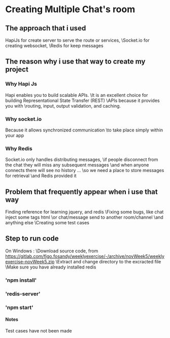 # Creating Multiple Chat's room

## The approach that i used 
HapiJs for create server to serve the route or services,
\Socket.io for creating websocket,
\Redis for keep messages

## The reason why i use that way to create my project
### Why Hapi Js
Hapi enables you to build scalable APIs.
\It is an excellent choice for building Representational State Transfer (REST)
\APIs because it provides you with
\routing, input, output validation, and caching.
### Why socket.io
Because it allows synchronized communication 
\to take place simply within your app
### Why Redis
Socket.io only handles distributing messages,
\if people disconnect from the chat they will miss any subsequent messages
\and when anyone connects there will see no history ...
\so we need a place to store messages for retrieval
\and Redis provided it

## Problem that frequently appear when i use that way
Finding reference for learning jquery, and redis
\Fixing some bugs, like chat inject some tags html
\or chat/message send to another room/channel
\and anything else
\Creating some test cases

## Step to run code
On Windows :
\Download source code, from https://gitlab.com/figo.fosandy/weeklyexercise/-/archive/novWeek5/weeklyexercise-novWeek5.zip
\Extract and change directory to the excracted file
\Make sure you have already installed redis
### 'npm install'
### 'redis-server'
### 'npm start'

#### Notes
Test cases have not been made